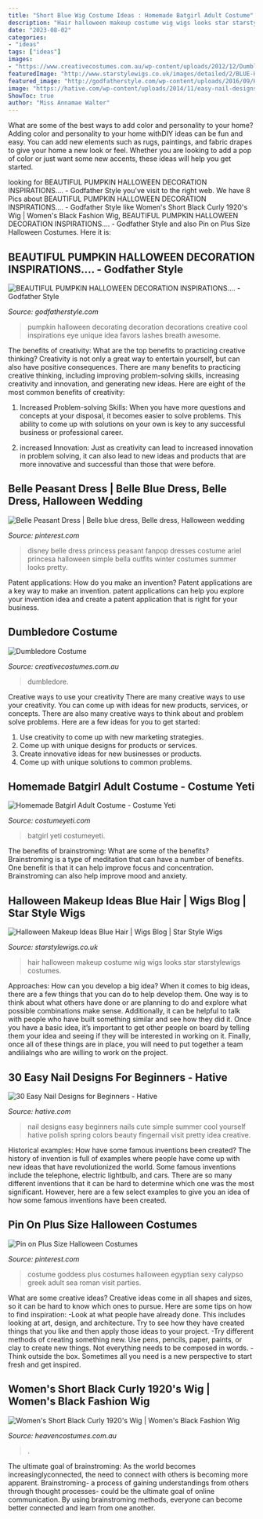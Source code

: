 ```yaml
---
title: "Short Blue Wig Costume Ideas : Homemade Batgirl Adult Costume"
description: "Hair halloween makeup costume wig wigs looks star starstylewigs costumes"
date: "2023-08-02"
categories:
- "ideas"
tags: ["ideas"]
images:
- "https://www.creativecostumes.com.au/wp-content/uploads/2012/12/Dumbledore-420x658.jpg"
featuredImage: "http://www.starstylewigs.co.uk/images/detailed/2/BLUE-HAIR-HALL.jpg"
featured_image: "http://godfatherstyle.com/wp-content/uploads/2016/09/Halloween-Pumpkin-Decorating-Ideas.jpg"
image: "https://hative.com/wp-content/uploads/2014/11/easy-nail-designs/10-easy-nail-designs-for-beginners.jpg"
ShowToc: true
author: "Miss Annamae Walter"
---
```



What are some of the best ways to add color and personality to your home?
Adding color and personality to your home withDIY ideas can be fun and easy. You can add new elements such as rugs, paintings, and fabric drapes to give your home a new look or feel. Whether you are looking to add a pop of color or just want some new accents, these ideas will help you get started.

	

		
looking for BEAUTIFUL PUMPKIN HALLOWEEN DECORATION INSPIRATIONS.... - Godfather Style you've visit to the right web. We have 8 Pics about BEAUTIFUL PUMPKIN HALLOWEEN DECORATION INSPIRATIONS.... - Godfather Style like Women&#039;s Short Black Curly 1920&#039;s Wig | Women&#039;s Black Fashion Wig, BEAUTIFUL PUMPKIN HALLOWEEN DECORATION INSPIRATIONS.... - Godfather Style and also Pin on Plus Size Halloween Costumes. Here it is:
		
    
## BEAUTIFUL PUMPKIN HALLOWEEN DECORATION INSPIRATIONS.... - Godfather Style

<img loading=lazy src="http://godfatherstyle.com/wp-content/uploads/2016/09/Halloween-Pumpkin-Decorating-Ideas.jpg" onerror="this.onerror=null;this.src='https://tse3.mm.bing.net/th?id=OIP.0FrJgjGkO93lrVAzGJR4VAHaJ6&amp;pid=15.1';" alt="BEAUTIFUL PUMPKIN HALLOWEEN DECORATION INSPIRATIONS.... - Godfather Style">

_Source: godfatherstyle.com_

>pumpkin halloween decorating decoration decorations creative cool inspirations eye unique idea favors lashes breath awesome. 

	

The benefits of creativity: What are the top benefits to practicing creative thinking?
Creativity is not only a great way to entertain yourself, but can also have positive consequences. There are many benefits to practicing creative thinking, including improving problem-solving skills, increasing creativity and innovation, and generating new ideas. Here are eight of the most common benefits of creativity:
1. Increased Problem-solving Skills: When you have more questions and concepts at your disposal, it becomes easier to solve problems. This ability to come up with solutions on your own is key to any successful business or professional career.

2. increased Innovation: Just as creativity can lead to increased innovation in problem solving, it can also lead to new ideas and products that are more innovative and successful than those that were before.

    
## Belle Peasant Dress | Belle Blue Dress, Belle Dress, Halloween Wedding

<img loading=lazy src="https://i.pinimg.com/736x/4a/1d/d3/4a1dd3768f1b46d382c25b87ab60c3a0--blue-bridesmaid-dresses-blue-bridesmaids.jpg" onerror="this.onerror=null;this.src='https://tse3.mm.bing.net/th?id=OIP.qafVaJFzyThPc_hJTXwt_gHaHa&amp;pid=15.1';" alt="Belle Peasant Dress | Belle blue dress, Belle dress, Halloween wedding">

_Source: pinterest.com_

>disney belle dress princess peasant fanpop dresses costume ariel princesa halloween simple bella outfits winter costumes summer looks pretty. 

	

Patent applications: How do you make an invention?
Patent applications are a key way to make an invention. patent applications can help you explore your invention idea and create a patent application that is right for your business.

    
## Dumbledore Costume

<img loading=lazy src="https://www.creativecostumes.com.au/wp-content/uploads/2012/12/Dumbledore-420x658.jpg" onerror="this.onerror=null;this.src='https://tse3.mm.bing.net/th?id=OIP.ZCc3TQnF5BuowQ5LMHWgRwAAAA&amp;pid=15.1';" alt="Dumbledore Costume">

_Source: creativecostumes.com.au_

>dumbledore. 

	

Creative ways to use your creativity
There are many creative ways to use your creativity. You can come up with ideas for new products, services, or concepts. There are also many creative ways to think about and problem solve problems. Here are a few ideas for you to get started:
1) Use creativity to come up with new marketing strategies.
2) Come up with unique designs for products or services.
3) Create innovative ideas for new businesses or products.
4) Come up with unique solutions to common problems.

    
## Homemade Batgirl Adult Costume - Costume Yeti

<img loading=lazy src="http://costumeyeti.com/wp-content/uploads/2016/10/BatgirlFists.jpg" onerror="this.onerror=null;this.src='https://tse1.mm.bing.net/th?id=OIP.B4jbdXH7dzMztT1J0J6u_QHaJ3&amp;pid=15.1';" alt="Homemade Batgirl Adult Costume - Costume Yeti">

_Source: costumeyeti.com_

>batgirl yeti costumeyeti. 

	

The benefits of brainstroming: What are some of the benefits?
Brainstroming is a type of meditation that can have a number of benefits. One benefit is that it can help improve focus and concentration. Brainstroming can also help improve mood and anxiety.

    
## Halloween Makeup Ideas Blue Hair | Wigs Blog | Star Style Wigs

<img loading=lazy src="http://www.starstylewigs.co.uk/images/detailed/2/BLUE-HAIR-HALL.jpg" onerror="this.onerror=null;this.src='https://tse2.mm.bing.net/th?id=OIP.5LEPi1izBtJVUkesG7jFlQHaHa&amp;pid=15.1';" alt="Halloween Makeup Ideas Blue Hair | Wigs Blog | Star Style Wigs">

_Source: starstylewigs.co.uk_

>hair halloween makeup costume wig wigs looks star starstylewigs costumes. 

	

Approaches: How can you develop a big idea?
When it comes to big ideas, there are a few things that you can do to help develop them. One way is to think about what others have done or are planning to do and explore what possible combinations make sense. Additionally, it can be helpful to talk with people who have built something similar and see how they did it. Once you have a basic idea, it’s important to get other people on board by telling them your idea and seeing if they will be interested in working on it. Finally, once all of these things are in place, you will need to put together a team andilialngs who are willing to work on the project.

    
## 30 Easy Nail Designs For Beginners - Hative

<img loading=lazy src="https://hative.com/wp-content/uploads/2014/11/easy-nail-designs/10-easy-nail-designs-for-beginners.jpg" onerror="this.onerror=null;this.src='https://tse3.mm.bing.net/th?id=OIP.ecU7DHnwjSRTy89qLPMjcwHaKe&amp;pid=15.1';" alt="30 Easy Nail Designs for Beginners - Hative">

_Source: hative.com_

>nail designs easy beginners nails cute simple summer cool yourself hative polish spring colors beauty fingernail visit pretty idea creative. 

	

Historical examples: How have some famous inventions been created?
The history of invention is full of examples where people have come up with new ideas that have revolutionized the world. Some famous inventions include the telephone, electric lightbulb, and cars. There are so many different inventions that it can be hard to determine which one was the most significant. However, here are a few select examples to give you an idea of how some famous inventions have been created.

    
## Pin On Plus Size Halloween Costumes

<img loading=lazy src="https://i.pinimg.com/736x/42/fe/07/42fe07f2195072e5016c735fedcf432d--pagan-halloween-sexy-halloween-costumes.jpg" onerror="this.onerror=null;this.src='https://tse1.mm.bing.net/th?id=OIP.EoX25JL3tQiIBn_6qp_FLAAAAA&amp;pid=15.1';" alt="Pin on Plus Size Halloween Costumes">

_Source: pinterest.com_

>costume goddess plus costumes halloween egyptian sexy calypso greek adult sea roman visit parties. 

	

What are some creative ideas?
Creative ideas come in all shapes and sizes, so it can be hard to know which ones to pursue. Here are some tips on how to find inspiration: 
-Look at what people have already done. This includes looking at art, design, and architecture. Try to see how they have created things that you like and then apply those ideas to your project. 
-Try different methods of creating something new. Use pens, pencils, paper, paints, or clay to create new things. Not everything needs to be composed in words. 
-Think outside the box. Sometimes all you need is a new perspective to start fresh and get inspired.

    
## Women&#039;s Short Black Curly 1920&#039;s Wig | Women&#039;s Black Fashion Wig

<img loading=lazy src="https://www.heavencostumes.com.au/media/catalog/product/cache/3ca7c4de79fd9294a778cbfdebc9dde4/r/s/rsw-00837-short-black-1920-flapper-rockstar-wig-image-3-1200.jpg" onerror="this.onerror=null;this.src='https://tse1.mm.bing.net/th?id=OIP.JLlfJwbrqW1jnsQzM46KagHaKA&amp;pid=15.1';" alt="Women&#039;s Short Black Curly 1920&#039;s Wig | Women&#039;s Black Fashion Wig">

_Source: heavencostumes.com.au_

>. 

	

The ultimate goal of brainstroming:
As the world becomes increasinglyconnected, the need to connect with others is becoming more apparent. Brainstroming- a process of gaining understandings from others through thought processes- could be the ultimate goal of online communication. By using brainstroming methods, everyone can become better connected and learn from one another.

